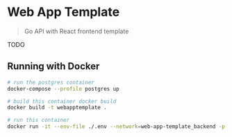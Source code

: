 # Web App Template
> Go API with React frontend template

TODO

## Running with Docker
```sh
# run the postgres container
docker-compose --profile postgres up

# build this container docker build
docker build -t webapptemplate .

# run this container
docker run -it --env-file ./.env --network=web-app-template_backend -p 8000:8000 webapptemplate
```